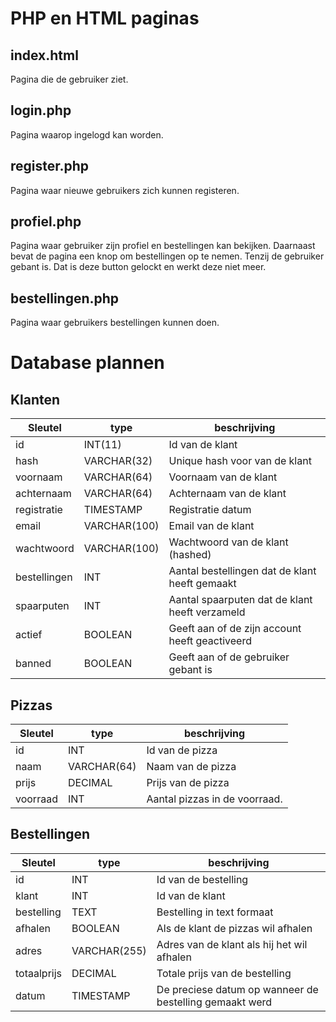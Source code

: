 # PHP en HTML paginas
## index.html
Pagina die de gebruiker ziet.
## login.php
Pagina waarop ingelogd kan worden.
## register.php
Pagina waar nieuwe gebruikers zich kunnen registeren.
## profiel.php
Pagina waar gebruiker zijn profiel en bestellingen kan bekijken.
Daarnaast bevat de pagina een knop om bestellingen op te nemen. Tenzij de gebruiker gebant is. Dat is deze button gelockt en werkt deze niet meer.
## bestellingen.php
Pagina waar gebruikers bestellingen kunnen doen.

##


# Database plannen
## Klanten
|Sleutel  		| type 			| beschrijving |
|---		 	| --- 			| --- |
| id		 	| INT(11)		| Id van de klant									|
| hash		 	| VARCHAR(32)	| Unique hash voor van de klant						|
| voornaam 		| VARCHAR(64) 	| Voornaam van de klant								|
| achternaam 	| VARCHAR(64) 	| Achternaam van de klant 							|
| registratie 	| TIMESTAMP	 	| Registratie datum									|
| email		 	| VARCHAR(100) 	| Email van de klant	 							|
| wachtwoord 	| VARCHAR(100) 	| Wachtwoord van de klant (hashed)					|
| bestellingen	| INT	 		| Aantal bestellingen dat de klant heeft gemaakt 	|
| spaarputen	| INT			| Aantal spaarputen dat de klant heeft verzameld	|
| actief		| BOOLEAN		| Geeft aan of de zijn account heeft geactiveerd	|
| banned		| BOOLEAN		| Geeft aan of de gebruiker gebant is				|

## Pizzas
|Sleutel  		| type 			| beschrijving |
|---		 	| --- 			| --- |
| id		 	| INT			| Id van de pizza									|
| naam	 		| VARCHAR(64) 	| Naam van de pizza									|
| prijs		 	| DECIMAL	 	| Prijs van de pizza	 							|
| voorraad	 	| INT		 	| Aantal pizzas in de voorraad.						|

## Bestellingen
|Sleutel  		| type 			| beschrijving |
|---		 	| --- 			| --- |
| id		 	| INT			| Id van de bestelling								|
| klant	 		| INT		 	| Id van de klant									|
| bestelling    | TEXT          | Bestelling in text formaat                        |
| afhalen		| BOOLEAN	 	| Als de klant de pizzas wil afhalen				|
| adres			| VARCHAR(255)  | Adres van de klant als hij het wil afhalen		|
| totaalprijs   | DECIMAL       | Totale prijs van de bestelling                    |
| datum   | TIMESTAMP       | De preciese datum op wanneer de bestelling gemaakt werd                    |
